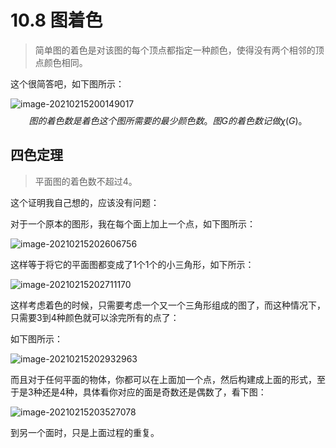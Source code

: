 # 10.8 图着色

> 简单图的着色是对该图的每个顶点都指定一种颜色，使得没有两个相邻的顶点颜色相同。

这个很简答吧，如下图所示：

![image-20210215200149017](https://tva1.sinaimg.cn/large/008eGmZEgy1gnogztonpnj30jh0f7dgr.jpg)
$$
图的着色数是着色这个图所需要的最少颜色数。图G的着色数记做 \chi(G)。
$$

## 四色定理

> 平面图的着色数不超过4。

这个证明我自己想的，应该没有问题：

对于一个原本的图形，我在每个面上加上一个点，如下图所示：

![image-20210215202606756](https://tva1.sinaimg.cn/large/008eGmZEgy1gnohp3hmicj30a1079jrq.jpg)

这样等于将它的平面图都变成了1个1个的小三角形，如下所示：

![image-20210215202711170](https://tva1.sinaimg.cn/large/008eGmZEgy1gnohq7gzqxj30ej0bojs9.jpg)

这样考虑着色的时候，只需要考虑一个又一个三角形组成的图了，而这种情况下，只需要3到4种颜色就可以涂完所有的点了：

如下图所示：

![image-20210215202932963](https://tva1.sinaimg.cn/large/008eGmZEgy1gnohsnzsx0j30dz0br0tm.jpg)

而且对于任何平面的物体，你都可以在上面加一个点，然后构建成上面的形式，至于是3种还是4种，具体看你对应的面是奇数还是偶数了，看下图：

![image-20210215203527078](https://tva1.sinaimg.cn/large/008eGmZEgy1gnohysylibj30hk091q3i.jpg)

到另一个面时，只是上面过程的重复。

